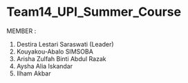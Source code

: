﻿# Team14_UPI_Summer_Course

MEMBER :
1. Destira Lestari Saraswati (Leader)
2. Kouyakou-Abalo SIMSOBA
3. Arisha Zulfah Binti Abdul Razak
4. Aysha Alia Iskandar
5. Ilham Akbar 
